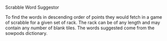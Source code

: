 Scrabble Word Suggestor

To find the words in descending order of points they would fetch in a game of scrabble for a given set of rack. 
The rack can be of any length and may contain any number of blank tiles.
The words suggested come from the sowpods dictionary.
